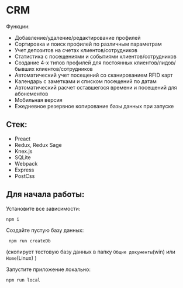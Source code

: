 # CRM
Функции:
* Добавление/удаление/редактирование профилей
* Сортировка и поиск профилей по различным параметрам
* Учет депозитов на счетах клиентов/сотрудников
* Статистика с посещениями и событиями клиентов/сотрудников
* Создание 4-х типов профилей для постоянных клиентов/лидов/бывших клиентов/сотрудников
* Автоматический учет посещений со сканированием RFID карт 
* Календарь с заметками и списком посещений по датам
* Автоматический расчет оставшегося времени и посещений для абонементов 
* Мобильная версия 
* Ежедневное резервное копирование базы данных при запуске 

## Стек:
* Preact
* Redux, Redux Sage
* Knex.js
* SQLite
* Webpack
* Express
* PostCss

## Для начала работы:

Установите все зависимости:

```npm i```

Создайте пустую базу данных:

``` npm run createDb```

(cкопирует тестовую базу данных в папку ```Общие документы```(win) или ```Home```(Linux) )

Запустите приложение локально:

```npm run local```
